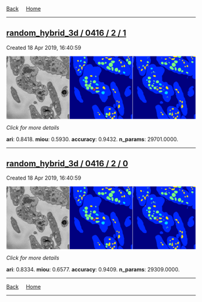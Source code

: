
[Back](..)&nbsp;&nbsp;&nbsp;&nbsp;&nbsp;[Home](https://leapmanlab.github.io/snapshots)

---

<div class="summary"><a href="1"><h2>random_hybrid_3d / 0416 / 2 / 1</h2></a><p>Created 18 Apr 2019, 16:40:59
</p><a href="1"><img src="1/media/summary.png" align="center"></a><p>
<i>Click for more details</i>
</p></div>

**ari**: 0.8418. **miou**: 0.5930. **accuracy**: 0.9432. **n_params**: 29701.0000. 

---

<div class="summary"><a href="0"><h2>random_hybrid_3d / 0416 / 2 / 0</h2></a><p>Created 18 Apr 2019, 16:40:59
</p><a href="0"><img src="0/media/summary.png" align="center"></a><p>
<i>Click for more details</i>
</p></div>

**ari**: 0.8334. **miou**: 0.6577. **accuracy**: 0.9409. **n_params**: 29309.0000. 

---

[Back](..)&nbsp;&nbsp;&nbsp;&nbsp;&nbsp;[Home](https://leapmanlab.github.io/snapshots)

---